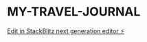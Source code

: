 # MY-TRAVEL-JOURNAL

[Edit in StackBlitz next generation editor ⚡️](https://stackblitz.com/~/github.com/10486-JosephMutua/MY-TRAVEL-JOURNAL)